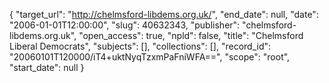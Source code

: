 {
  "target_url": "http://chelmsford-libdems.org.uk/", 
  "end_date": null, 
  "date": "2006-01-01T12:00:00", 
  "slug": 40632343, 
  "publisher": "chelmsford-libdems.org.uk", 
  "open_access": true, 
  "npld": false, 
  "title": "Chelmsford Liberal Democrats", 
  "subjects": [], 
  "collections": [], 
  "record_id": "20060101T120000/iT4+uktNyqTzxmPaFniWFA==", 
  "scope": "root", 
  "start_date": null
}

